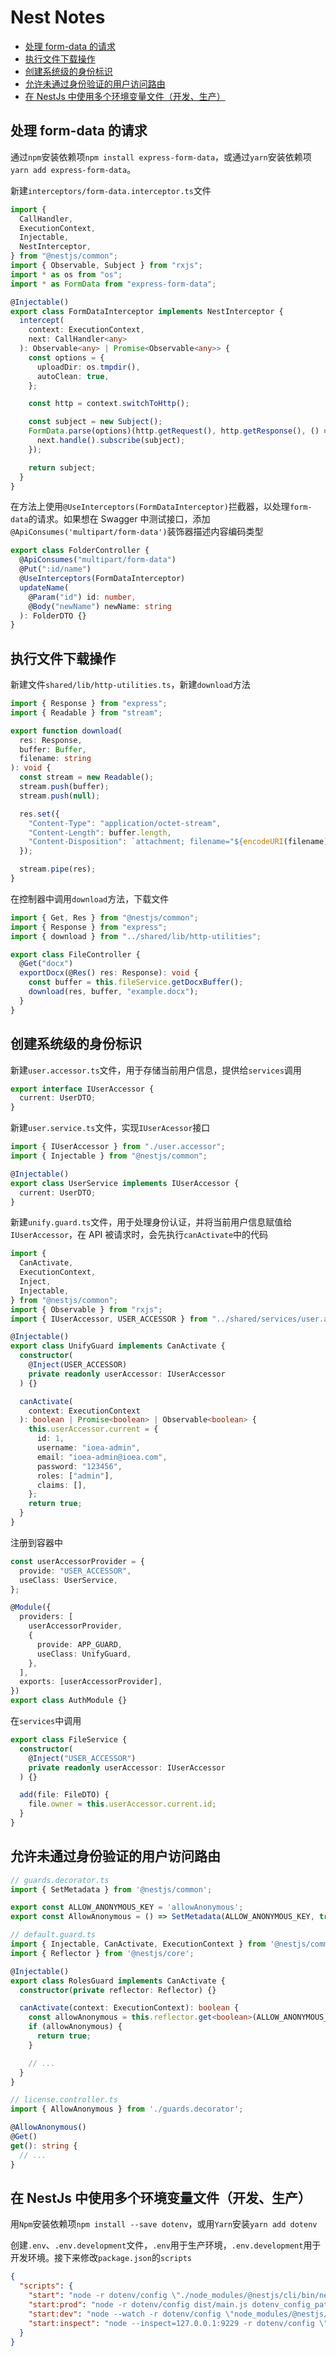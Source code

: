 # Nest Notes

- [处理 form-data 的请求](#处理-form-data-的请求)
- [执行文件下载操作](#接口执行文件下载操作)
- [创建系统级的身份标识](#创建系统级的身份标识)
- [允许未通过身份验证的用户访问路由](#允许未通过身份验证的用户访问路由)
- [在 NestJs 中使用多个环境变量文件（开发、生产）](#在-nestjs-中使用多个环境变量文件（开发、生产）)

## 处理 form-data 的请求

通过`npm`安装依赖项`npm install express-form-data`，或通过`yarn`安装依赖项`yarn add express-form-data`。

新建`interceptors/form-data.interceptor.ts`文件

```typescript
import {
  CallHandler,
  ExecutionContext,
  Injectable,
  NestInterceptor,
} from "@nestjs/common";
import { Observable, Subject } from "rxjs";
import * as os from "os";
import * as FormData from "express-form-data";

@Injectable()
export class FormDataInterceptor implements NestInterceptor {
  intercept(
    context: ExecutionContext,
    next: CallHandler<any>
  ): Observable<any> | Promise<Observable<any>> {
    const options = {
      uploadDir: os.tmpdir(),
      autoClean: true,
    };

    const http = context.switchToHttp();

    const subject = new Subject();
    FormData.parse(options)(http.getRequest(), http.getResponse(), () => {
      next.handle().subscribe(subject);
    });

    return subject;
  }
}
```

在方法上使用`@UseInterceptors(FormDataInterceptor)`拦截器，以处理`form-data`的请求。如果想在 Swagger 中测试接口，添加`@ApiConsumes('multipart/form-data')`装饰器描述内容编码类型

```typescript
export class FolderController {
  @ApiConsumes("multipart/form-data")
  @Put(":id/name")
  @UseInterceptors(FormDataInterceptor)
  updateName(
    @Param("id") id: number,
    @Body("newName") newName: string
  ): FolderDTO {}
}
```

## 执行文件下载操作

新建文件`shared/lib/http-utilities.ts`，新建`download`方法

```typescript
import { Response } from "express";
import { Readable } from "stream";

export function download(
  res: Response,
  buffer: Buffer,
  filename: string
): void {
  const stream = new Readable();
  stream.push(buffer);
  stream.push(null);

  res.set({
    "Content-Type": "application/octet-stream",
    "Content-Length": buffer.length,
    "Content-Disposition": `attachment; filename="${encodeURI(filename)}"`, // 指定下载的文件名称
  });

  stream.pipe(res);
}
```

在控制器中调用`download`方法，下载文件

```typescript
import { Get, Res } from "@nestjs/common";
import { Response } from "express";
import { download } from "../shared/lib/http-utilities";

export class FileController {
  @Get("docx")
  exportDocx(@Res() res: Response): void {
    const buffer = this.fileService.getDocxBuffer();
    download(res, buffer, "example.docx");
  }
}
```

## 创建系统级的身份标识

新建`user.accessor.ts`文件，用于存储当前用户信息，提供给`services`调用

```typescript
export interface IUserAccessor {
  current: UserDTO;
}
```

新建`user.service.ts`文件，实现`IUserAcessor`接口

```typescript
import { IUserAccessor } from "./user.accessor";
import { Injectable } from "@nestjs/common";

@Injectable()
export class UserService implements IUserAccessor {
  current: UserDTO;
}
```

新建`unify.guard.ts`文件，用于处理身份认证，并将当前用户信息赋值给`IUserAccessor`，在 API 被请求时，会先执行`canActivate`中的代码

```typescript
import {
  CanActivate,
  ExecutionContext,
  Inject,
  Injectable,
} from "@nestjs/common";
import { Observable } from "rxjs";
import { IUserAccessor, USER_ACCESSOR } from "../shared/services/user.accessor";

@Injectable()
export class UnifyGuard implements CanActivate {
  constructor(
    @Inject(USER_ACCESSOR)
    private readonly userAccessor: IUserAccessor
  ) {}

  canActivate(
    context: ExecutionContext
  ): boolean | Promise<boolean> | Observable<boolean> {
    this.userAccessor.current = {
      id: 1,
      username: "ioea-admin",
      email: "ioea-admin@ioea.com",
      password: "123456",
      roles: ["admin"],
      claims: [],
    };
    return true;
  }
}
```

注册到容器中

```typescript
const userAccessorProvider = {
  provide: "USER_ACCESSOR",
  useClass: UserService,
};

@Module({
  providers: [
    userAccessorProvider,
    {
      provide: APP_GUARD,
      useClass: UnifyGuard,
    },
  ],
  exports: [userAccessorProvider],
})
export class AuthModule {}
```

在`services`中调用

```typescript
export class FileService {
  constructor(
    @Inject("USER_ACCESSOR")
    private readonly userAccessor: IUserAccessor
  ) {}

  add(file: FileDTO) {
    file.owner = this.userAccessor.current.id;
  }
}
```

## 允许未通过身份验证的用户访问路由

```ts
// guards.decorator.ts
import { SetMetadata } from '@nestjs/common';

export const ALLOW_ANONYMOUS_KEY = 'allowAnonymous';
export const AllowAnonymous = () => SetMetadata(ALLOW_ANONYMOUS_KEY, true);

// default.guard.ts
import { Injectable, CanActivate, ExecutionContext } from '@nestjs/common';
import { Reflector } from '@nestjs/core';

@Injectable()
export class RolesGuard implements CanActivate {
  constructor(private reflector: Reflector) {}

  canActivate(context: ExecutionContext): boolean {
    const allowAnonymous = this.reflector.get<boolean>(ALLOW_ANONYMOUS_KEY, context.getHandler());
    if (allowAnonymous) {
      return true;
    }

    // ...
  }
}

// license.controller.ts
import { AllowAnonymous } from './guards.decorator';

@AllowAnonymous()
@Get()
get(): string {
  // ...
}
```

## 在 NestJs 中使用多个环境变量文件（开发、生产）

用`Npm`安装依赖项`npm install --save dotenv`，或用`Yarn`安装`yarn add dotenv`

创建`.env`、`.env.development`文件，`.env`用于生产环境，`.env.development`用于开发环境。接下来修改`package.json`的`scripts`

```json
{
  "scripts": {
    "start": "node -r dotenv/config \"./node_modules/@nestjs/cli/bin/nest.js\" start dotenv_config_path=.env.development",
    "start:prod": "node -r dotenv/config dist/main.js dotenv_config_path=.env",
	"start:dev": "node --watch -r dotenv/config \"node_modules/@nestjs/cli/bin/nest.js\" start dotenv_config_path=.env.development",
	"start:inspect": "node --inspect=127.0.0.1:9229 -r dotenv/config \"node_modules/@nestjs/cli/bin/nest.js\" start dotenv_config_path=.env"
  }
}
```
